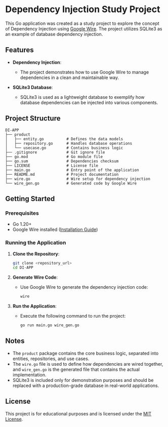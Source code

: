 # Dependency Injection Study Project

This Go application was created as a study project to explore the concept of Dependency Injection using [Google Wire](https://github.com/google/wire). The project utilizes SQLite3 as an example of database dependency injection.

## Features

- **Dependency Injection**:
  - The project demonstrates how to use Google Wire to manage dependencies in a clean and maintainable way.

- **SQLite3 Database**:
  - SQLite3 is used as a lightweight database to exemplify how database dependencies can be injected into various components.

## Project Structure

```
DI-APP
├── product
│   ├── entity.go          # Defines the data models
│   ├── repository.go      # Handles database operations
│   └── usecase.go         # Contains business logic
├── .gitignore             # Git ignore file
├── go.mod                 # Go module file
├── go.sum                 # Dependencies checksum
├── LICENSE                # License file
├── main.go                # Entry point of the application
├── README.md              # Project documentation
├── wire.go                # Wire setup for dependency injection
└── wire_gen.go            # Generated code by Google Wire
```

## Getting Started

### Prerequisites

- Go 1.20+
- Google Wire installed ([Installation Guide](https://github.com/google/wire))

### Running the Application

1. **Clone the Repository**:
   ```bash
   git clone <repository_url>
   cd DI-APP
   ```

2. **Generate Wire Code**:
   - Use Google Wire to generate the dependency injection code:
     ```bash
     wire
     ```

3. **Run the Application**:
   - Execute the following command to run the project:
     ```bash
     go run main.go wire_gen.go
     ```

## Notes

- The `product` package contains the core business logic, separated into entities, repositories, and use cases.
- The `wire.go` file is used to define how dependencies are wired together, and `wire_gen.go` is the generated file that contains the actual implementation.
- SQLite3 is included only for demonstration purposes and should be replaced with a production-grade database in real-world applications.

## License

This project is for educational purposes and is licensed under the [MIT License](LICENSE).